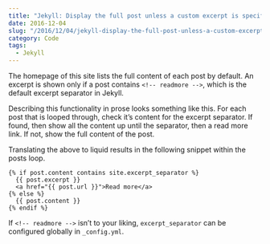 ```yaml
---
title: "Jekyll: Display the full post unless a custom excerpt is specified"
date: 2016-12-04
slug: "/2016/12/04/jekyll-display-the-full-post-unless-a-custom-excerpt-is-specified"
category: Code
tags:
  - Jekyll
---
```


The homepage of this site lists the full content of each post by default. An excerpt is shown only if a post contains `<!-- readmore -->`, which is the default excerpt separator in Jekyll.

Describing this functionality in prose looks something like this. For each post that is looped through, check it’s content for the excerpt separator. If found, then show all the content up until the separator, then a read more link. If not, show the full content of the post.

Translating the above to liquid results in the following snippet within the posts loop.

```
{% if post.content contains site.excerpt_separator %}
  {{ post.excerpt }}
  <a href="{{ post.url }}">Read more</a>
{% else %}
  {{ post.content }}
{% endif %}
```

If `<!-- readmore -->` isn’t to your liking, `excerpt_separator` can be configured globally in `_config.yml`.

